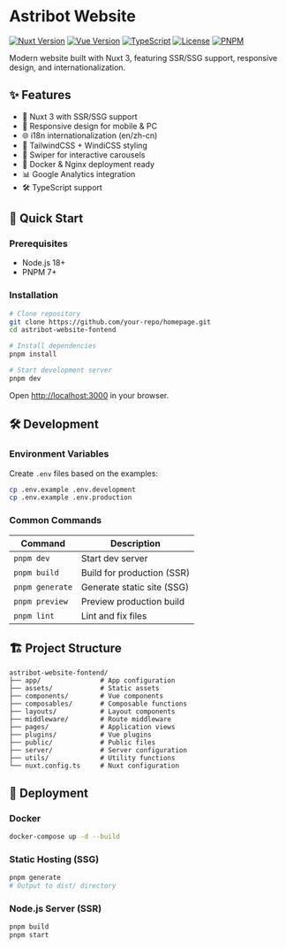 # Astribot Website

[![Nuxt Version](https://img.shields.io/badge/Nuxt-3.14.1592-green.svg)](https://nuxt.com)
[![Vue Version](https://img.shields.io/badge/Vue-3-limegreen.svg)](https://vuejs.org)
[![TypeScript](https://img.shields.io/badge/TypeScript-5.2.2-blue.svg)](https://www.typescriptlang.org)
[![License](https://img.shields.io/badge/License-MIT-yellow.svg)](LICENSE)
[![PNPM](https://img.shields.io/badge/pnpm-10.6.4-orange.svg)](https://pnpm.io)

Modern website built with Nuxt 3, featuring SSR/SSG support, responsive design, and internationalization.

## ✨ Features

- 🚀 Nuxt 3 with SSR/SSG support
- 📱 Responsive design for mobile & PC
- 🌐 i18n internationalization (en/zh-cn)
- 🎨 TailwindCSS + WindiCSS styling
- 🔄 Swiper for interactive carousels
- 🐳 Docker & Nginx deployment ready
- 📊 Google Analytics integration
- 🛠️ TypeScript support

## 🚀 Quick Start

### Prerequisites

- Node.js 18+
- PNPM 7+

### Installation

```bash
# Clone repository
git clone https://github.com/your-repo/homepage.git
cd astribot-website-fontend

# Install dependencies
pnpm install

# Start development server
pnpm dev
```

Open [http://localhost:3000](http://localhost:3000) in your browser.

## 🛠 Development

### Environment Variables

Create `.env` files based on the examples:

```bash
cp .env.example .env.development
cp .env.example .env.production
```

### Common Commands

| Command         | Description                |
| --------------- | -------------------------- |
| `pnpm dev`      | Start dev server           |
| `pnpm build`    | Build for production (SSR) |
| `pnpm generate` | Generate static site (SSG) |
| `pnpm preview`  | Preview production build   |
| `pnpm lint`     | Lint and fix files         |

## 🏗 Project Structure

```text
astribot-website-fontend/
├── app/               # App configuration
├── assets/            # Static assets
├── components/        # Vue components
├── composables/       # Composable functions
├── layouts/           # Layout components
├── middleware/        # Route middleware
├── pages/             # Application views
├── plugins/           # Vue plugins
├── public/            # Public files
├── server/            # Server configuration
├── utils/             # Utility functions
└── nuxt.config.ts     # Nuxt configuration
```

## 🐳 Deployment

### Docker

```bash
docker-compose up -d --build
```

### Static Hosting (SSG)

```bash
pnpm generate
# Output to dist/ directory
```

### Node.js Server (SSR)

```bash
pnpm build
pnpm start
```
